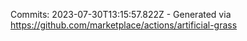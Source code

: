 Commits: 2023-07-30T13:15:57.822Z - Generated via https://github.com/marketplace/actions/artificial-grass
<br>
